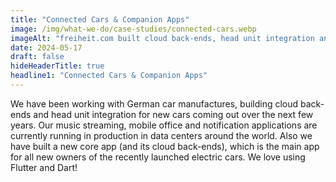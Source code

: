```yaml
---
title: "Connected Cars & Companion Apps"
image: /img/what-we-do/case-studies/connected-cars.webp
imageAlt: "freiheit.com built cloud back-ends, head unit integration and core apps for multiple car manufacturers."
date: 2024-05-17
draft: false
hideHeaderTitle: true
headline1: "Connected Cars & Companion Apps"
---
```


We have been working with German car manufactures, building cloud back-ends and head unit integration for new cars coming out over the next few years. Our music streaming, mobile office and notification applications are currently running in production in data centers around the world. Also we have built a new core app (and its cloud back-ends), which is the main app for all new owners of the recently launched electric cars. We love using Flutter and Dart!